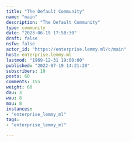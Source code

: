 ```yaml
---
title: "The Default Community" 
name: "main"
description: "The Default Community"
type: community
date: "2023-06-19 17:58:30"
draft: false
nsfw: false
actor_id: "https://enterprise.lemmy.ml/c/main"
host: enterprise.lemmy.ml
lastmod: "1969-12-31 19:00:00"
published: "2022-07-19 14:21:20"
subscribers: 10
posts: 60
comments: 155
weight: 60
dau: 3
wau: 8
mau: 8
instances:
- "enterprise_lemmy_ml"
tags: 
- "enterprise_lemmy_ml"

---
```

